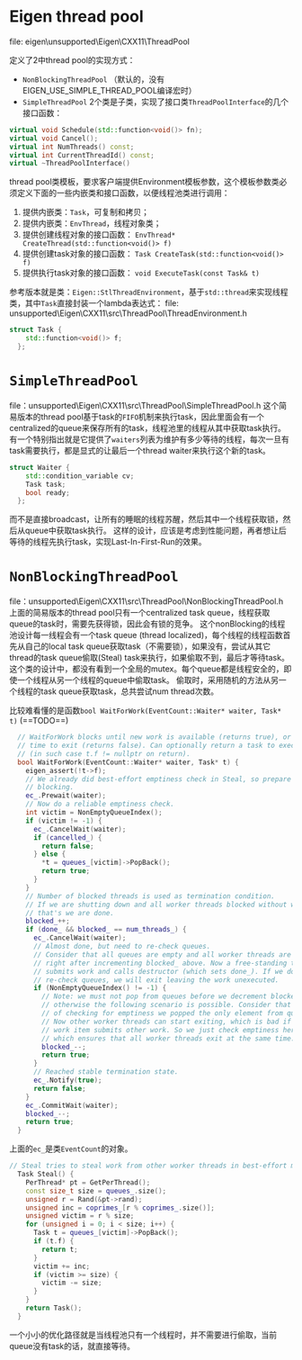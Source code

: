 # Eigen thread pool

file: eigen\unsupported\Eigen\CXX11\ThreadPool

定义了2中thread pool的实现方式：
* `NonBlockingThreadPool` （默认的，没有EIGEN_USE_SIMPLE_THREAD_POOL编译宏时）
* `SimpleThreadPool`
2个类是子类，实现了接口类`ThreadPoolInterface`的几个接口函数：
```c++
virtual void Schedule(std::function<void()> fn);
virtual void Cancel();
virtual int NumThreads() const;
virtual int CurrentThreadId() const;
virtual ~ThreadPoolInterface()
```

thread pool类模板，要求客户端提供Environment模板参数，这个模板参数类必须定义下面的一些内嵌类和接口函数，以便线程池类进行调用：
1. 提供内嵌类：`Task`，可复制和拷贝；
2. 提供内嵌类：`EnvThread`，线程对象类；
3. 提供创建线程对象的接口函数：
   `EnvThread* CreateThread(std::function<void()> f)`
4. 提供创建task对象的接口函数：
   `Task CreateTask(std::function<void()> f)`
5. 提供执行task对象的接口函数：
   `void ExecuteTask(const Task& t)`

参考版本就是类：`Eigen::StlThreadEnvironment`，基于`std::thread`来实现线程类，其中`Task`直接封装一个lambda表达式：
file: unsupported\Eigen\CXX11\src\ThreadPool\ThreadEnvironment.h
```c++
struct Task {
    std::function<void()> f;
  };
```

`SimpleThreadPool`
===
file：unsupported\Eigen\CXX11\src\ThreadPool\SimpleThreadPool.h
这个简易版本的thread pool基于task的`FIFO`机制来执行task，因此里面会有一个centralized的queue来保存所有的task，线程池里的线程从其中获取task执行。
有一个特别指出就是它提供了`waiters`列表为维护有多少等待的线程，每次一旦有task需要执行，都是显式的让最后一个thread waiter来执行这个新的task。
```c++
struct Waiter {
    std::condition_variable cv;
    Task task;
    bool ready;
  };
```
而不是直接broadcast，让所有的睡眠的线程苏醒，然后其中一个线程获取锁，然后从queue中获取task执行。
这样的设计，应该是考虑到性能问题，再者想让后等待的线程先执行task，实现Last-In-First-Run的效果。

`NonBlockingThreadPool`
===
file：unsupported\Eigen\CXX11\src\ThreadPool\NonBlockingThreadPool.h
上面的简易版本的thread pool只有一个centralized task queue，线程获取queue的task时，需要先获得锁，因此会有锁的竞争。
这个nonBlocking的线程池设计每一线程会有一个task queue (thread localized)，每个线程的线程函数首先从自己的local task queue获取task（不需要锁），如果没有，尝试从其它thread的task queue偷取(Steal) task来执行，如果偷取不到，最后才等待task。
这个类的设计中，都没有看到一个全局的mutex。每个queue都是线程安全的，即使一个线程从另一个线程的queue中偷取task。
偷取时，采用随机的方法从另一个线程的task queue获取task，总共尝试num thread次数。

比较难看懂的是函数`bool WaitForWork(EventCount::Waiter* waiter, Task* t)` (==TODO==)
```c++
  // WaitForWork blocks until new work is available (returns true), or if it is
  // time to exit (returns false). Can optionally return a task to execute in t
  // (in such case t.f != nullptr on return).
  bool WaitForWork(EventCount::Waiter* waiter, Task* t) {
    eigen_assert(!t->f);
    // We already did best-effort emptiness check in Steal, so prepare for
    // blocking.
    ec_.Prewait(waiter);
    // Now do a reliable emptiness check.
    int victim = NonEmptyQueueIndex();
    if (victim != -1) {
      ec_.CancelWait(waiter);
      if (cancelled_) {
        return false;
      } else {
        *t = queues_[victim]->PopBack();
        return true;
      }
    }
    // Number of blocked threads is used as termination condition.
    // If we are shutting down and all worker threads blocked without work,
    // that's we are done.
    blocked_++;
    if (done_ && blocked_ == num_threads_) {
      ec_.CancelWait(waiter);
      // Almost done, but need to re-check queues.
      // Consider that all queues are empty and all worker threads are preempted
      // right after incrementing blocked_ above. Now a free-standing thread
      // submits work and calls destructor (which sets done_). If we don't
      // re-check queues, we will exit leaving the work unexecuted.
      if (NonEmptyQueueIndex() != -1) {
        // Note: we must not pop from queues before we decrement blocked_,
        // otherwise the following scenario is possible. Consider that instead
        // of checking for emptiness we popped the only element from queues.
        // Now other worker threads can start exiting, which is bad if the
        // work item submits other work. So we just check emptiness here,
        // which ensures that all worker threads exit at the same time.
        blocked_--;
        return true;
      }
      // Reached stable termination state.
      ec_.Notify(true);
      return false;
    }
    ec_.CommitWait(waiter);
    blocked_--;
    return true;
  }
```
上面的`ec_`是类`EventCount`的对象。

```c++
// Steal tries to steal work from other worker threads in best-effort manner.
  Task Steal() {
    PerThread* pt = GetPerThread();
    const size_t size = queues_.size();
    unsigned r = Rand(&pt->rand);
    unsigned inc = coprimes_[r % coprimes_.size()];
    unsigned victim = r % size;
    for (unsigned i = 0; i < size; i++) {
      Task t = queues_[victim]->PopBack();
      if (t.f) {
        return t;
      }
      victim += inc;
      if (victim >= size) {
        victim -= size;
      }
    }
    return Task();
  }
```

一个小小的优化路径就是当线程池只有一个线程时，并不需要进行偷取，当前queue没有task的话，就直接等待。
